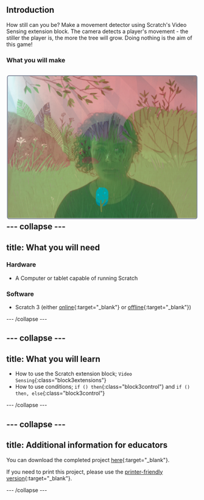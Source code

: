## Introduction

How still can you be? Make a movement detector using Scratch's Video Sensing extension block. The camera detects a player's movement - the stiller the player is, the more the tree will grow. Doing nothing is the aim of this game!

### What you will make

![complete project](images/selfie.png)
--- collapse ---
---
title: What you will need
---
### Hardware

+ A Computer or tablet capable of running Scratch

### Software

+ Scratch 3 (either [online](https://scratch.mit.edu/){:target="_blank"} or [offline](https://scratch.mit.edu/download){:target="_blank"})

--- /collapse ---

--- collapse ---
---
title: What you will learn
---

+ How to use the Scratch extension block; `Video Sensing`{:class="block3extensions"}
+ How to use conditions; `if () then`{:class="block3control"} and `if () then, else`{:class="block3control"}

--- /collapse ---

--- collapse ---
---
title: Additional information for educators
---

You can download the completed project [here](http://rpf.io/p/en/grow-a-tree-get){:target="_blank"}.

If you need to print this project, please use the [printer-friendly version](https://projects.raspberrypi.org/en/projects/grow-a-tree/print){:target="_blank"}.

--- /collapse ---
